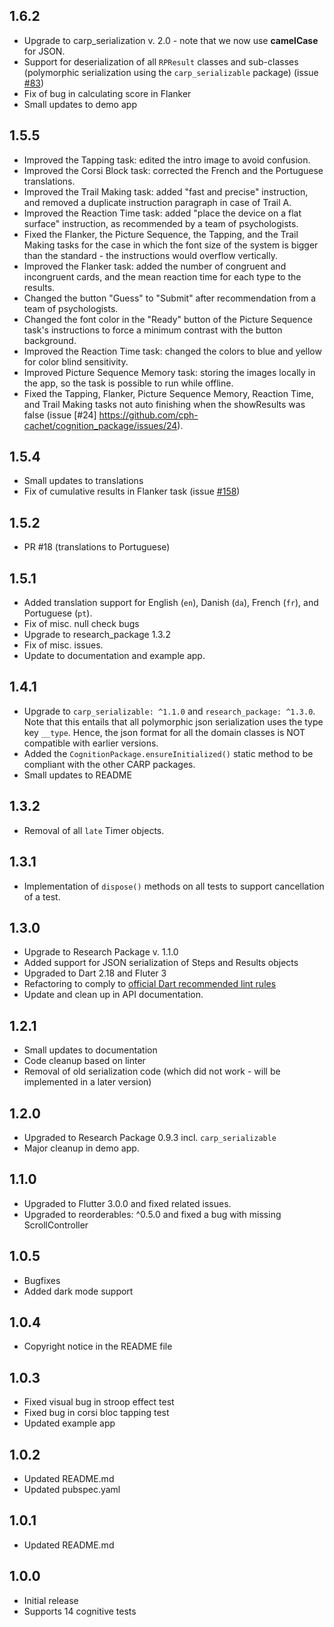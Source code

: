## 1.6.2

* Upgrade to carp_serialization v. 2.0 - note that we now use **camelCase** for JSON.
* Support for deserialization of all `RPResult` classes and sub-classes (polymorphic serialization using the `carp_serializable` package) (issue [#83](https://github.com/cph-cachet/research.package/issues/83))
* Fix of bug in calculating score in Flanker
* Small updates to demo app

## 1.5.5

* Improved the Tapping task: edited the intro image to avoid confusion.
* Improved the Corsi Block task: corrected the French and the Portuguese translations.
* Improved the Trail Making task: added "fast and precise" instruction, and removed a duplicate instruction paragraph in case of Trail A.
* Improved the Reaction Time task: added "place the device on a flat surface" instruction, as recommended by a team of psychologists.
* Fixed the Flanker, the Picture Sequence, the Tapping, and the Trail Making tasks for the case in which the font size of the system is bigger than the standard - the instructions would overflow vertically.
* Improved the Flanker task: added the number of congruent and incongruent cards, and the mean reaction time for each type to the results.
* Changed the button "Guess" to "Submit" after recommendation from a team of psychologists.
* Changed the font color in the "Ready" button of the Picture Sequence task's instructions to force a minimum contrast with the button background.
* Improved the Reaction Time task: changed the colors to blue and yellow for color blind sensitivity.
* Improved Picture Sequence Memory task: storing the images locally in the app, so the task is possible to run while offline.
* Fixed the Tapping, Flanker, Picture Sequence Memory, Reaction Time, and Trail Making tasks not auto finishing when the showResults was false (issue [#24] <https://github.com/cph-cachet/cognition_package/issues/24>).

## 1.5.4

* Small updates to translations
* Fix of cumulative results in Flanker task (issue [#158](https://github.com/cph-cachet/carp-studies-app/issues/158))

## 1.5.2

* PR #18 (translations to Portuguese)

## 1.5.1

* Added translation support for English (`en`), Danish (`da`), French (`fr`), and Portuguese (`pt`).
* Fix of misc. null check bugs
* Upgrade to research_package 1.3.2
* Fix of misc. issues.
* Update to documentation and example app.

## 1.4.1

* Upgrade to `carp_serializable: ^1.1.0` and `research_package: ^1.3.0`. Note that this entails that all polymorphic json serialization uses the type key `__type`. Hence, the json format for all the domain classes is NOT compatible with earlier versions.
* Added the `CognitionPackage.ensureInitialized()` static method to be compliant with the other CARP packages.
* Small updates to README

## 1.3.2

* Removal of all `late` Timer objects.

## 1.3.1

* Implementation of `dispose()` methods on all tests to support cancellation of a test.

## 1.3.0

* Upgrade to Research Package v. 1.1.0
* Added support for JSON serialization of Steps and Results objects
* Upgraded to Dart 2.18 and Fluter 3
* Refactoring to comply to [official Dart recommended lint rules](https://pub.dev/packages/flutter_lints)
* Update and clean up in API documentation.

## 1.2.1

* Small updates to documentation
* Code cleanup based on linter
* Removal of old serialization code (which did not work - will be implemented in a later version)

## 1.2.0

* Upgraded to Research Package 0.9.3 incl. `carp_serializable`
* Major cleanup in demo app.

## 1.1.0

* Upgraded to Flutter 3.0.0 and fixed related issues.
* Upgraded to reorderables: ^0.5.0 and fixed a bug with missing ScrollController

## 1.0.5

* Bugfixes
* Added dark mode support

## 1.0.4

* Copyright notice in the README file

## 1.0.3

* Fixed visual bug in stroop effect test
* Fixed bug in corsi bloc tapping test
* Updated example app

## 1.0.2

* Updated README.md
* Updated pubspec.yaml

## 1.0.1

* Updated README.md

## 1.0.0

* Initial release
* Supports 14 cognitive tests
